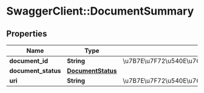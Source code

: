 # SwaggerClient::DocumentSummary

## Properties
Name | Type | Description | Notes
------------ | ------------- | ------------- | -------------
**document_id** | **String** | \u7B7E\u7F72\u540E\u7684\u6587\u6863\u7F16\u53F7 | 
**document_status** | [**DocumentStatus**](DocumentStatus.md) |  | [optional] 
**uri** | **String** | \u7B7E\u7F72\u540E\u7684\u6587\u6863\u4E0B\u8F7D\u94FE\u63A5 | 



